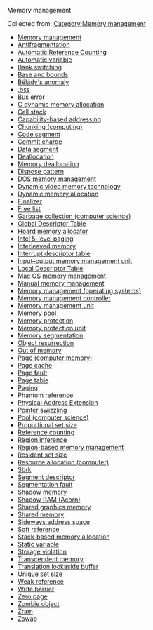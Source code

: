 Memory management

Collected from: [Category:Memory management](https://en.wikipedia.org/wiki/Category:Memory_management?oldformat=true)

- [Memory management](https://en.wikipedia.org/wiki/Memory_management)
- [Antifragmentation](https://en.wikipedia.org/wiki/Antifragmentation)
- [Automatic Reference Counting](https://en.wikipedia.org/wiki/Automatic_Reference_Counting)
- [Automatic variable](https://en.wikipedia.org/wiki/Automatic_variable)
- [Bank switching](https://en.wikipedia.org/wiki/Bank_switching)
- [Base and bounds](https://en.wikipedia.org/wiki/Base_and_bounds)
- [Bélády's anomaly](https://en.wikipedia.org/wiki/B%C3%A9l%C3%A1dy%27s_anomaly)
- [.bss](https://en.wikipedia.org/wiki/.bss)
- [Bus error](https://en.wikipedia.org/wiki/Bus_error)
- [C dynamic memory allocation](https://en.wikipedia.org/wiki/C_dynamic_memory_allocation)
- [Call stack](https://en.wikipedia.org/wiki/Call_stack)
- [Capability-based addressing](https://en.wikipedia.org/wiki/Capability-based_addressing)
- [Chunking (computing)](https://en.wikipedia.org/wiki/Chunking_(computing))
- [Code segment](https://en.wikipedia.org/wiki/Code_segment)
- [Commit charge](https://en.wikipedia.org/wiki/Commit_charge)
- [Data segment](https://en.wikipedia.org/wiki/Data_segment)
- [Deallocation](https://en.wikipedia.org/wiki/Deallocation)
- [Memory deallocation](https://en.wikipedia.org/wiki/Memory_deallocation)
- [Dispose pattern](https://en.wikipedia.org/wiki/Dispose_pattern)
- [DOS memory management](https://en.wikipedia.org/wiki/DOS_memory_management)
- [Dynamic video memory technology](https://en.wikipedia.org/wiki/Dynamic_video_memory_technology)
- [Dynamic memory allocation](https://en.wikipedia.org/wiki/Dynamic_memory_allocation)
- [Finalizer](https://en.wikipedia.org/wiki/Finalizer)
- [Free list](https://en.wikipedia.org/wiki/Free_list)
- [Garbage collection (computer science)](https://en.wikipedia.org/wiki/Garbage_collection_(computer_science))
- [Global Descriptor Table](https://en.wikipedia.org/wiki/Global_Descriptor_Table)
- [Hoard memory allocator](https://en.wikipedia.org/wiki/Hoard_memory_allocator)
- [Intel 5-level paging](https://en.wikipedia.org/wiki/Intel_5-level_paging)
- [Interleaved memory](https://en.wikipedia.org/wiki/Interleaved_memory)
- [Interrupt descriptor table](https://en.wikipedia.org/wiki/Interrupt_descriptor_table)
- [Input–output memory management unit](https://en.wikipedia.org/wiki/Input%E2%80%93output_memory_management_unit)
- [Local Descriptor Table](https://en.wikipedia.org/wiki/Local_Descriptor_Table)
- [Mac OS memory management](https://en.wikipedia.org/wiki/Mac_OS_memory_management)
- [Manual memory management](https://en.wikipedia.org/wiki/Manual_memory_management)
- [Memory management (operating systems)](https://en.wikipedia.org/wiki/Memory_management_(operating_systems))
- [Memory management controller](https://en.wikipedia.org/wiki/Memory_management_controller)
- [Memory management unit](https://en.wikipedia.org/wiki/Memory_management_unit)
- [Memory pool](https://en.wikipedia.org/wiki/Memory_pool)
- [Memory protection](https://en.wikipedia.org/wiki/Memory_protection)
- [Memory protection unit](https://en.wikipedia.org/wiki/Memory_protection_unit)
- [Memory segmentation](https://en.wikipedia.org/wiki/Memory_segmentation)
- [Object resurrection](https://en.wikipedia.org/wiki/Object_resurrection)
- [Out of memory](https://en.wikipedia.org/wiki/Out_of_memory)
- [Page (computer memory)](https://en.wikipedia.org/wiki/Page_(computer_memory))
- [Page cache](https://en.wikipedia.org/wiki/Page_cache)
- [Page fault](https://en.wikipedia.org/wiki/Page_fault)
- [Page table](https://en.wikipedia.org/wiki/Page_table)
- [Paging](https://en.wikipedia.org/wiki/Paging)
- [Phantom reference](https://en.wikipedia.org/wiki/Phantom_reference)
- [Physical Address Extension](https://en.wikipedia.org/wiki/Physical_Address_Extension)
- [Pointer swizzling](https://en.wikipedia.org/wiki/Pointer_swizzling)
- [Pool (computer science)](https://en.wikipedia.org/wiki/Pool_(computer_science))
- [Proportional set size](https://en.wikipedia.org/wiki/Proportional_set_size)
- [Reference counting](https://en.wikipedia.org/wiki/Reference_counting)
- [Region inference](https://en.wikipedia.org/wiki/Region_inference)
- [Region-based memory management](https://en.wikipedia.org/wiki/Region-based_memory_management)
- [Resident set size](https://en.wikipedia.org/wiki/Resident_set_size)
- [Resource allocation (computer)](https://en.wikipedia.org/wiki/Resource_allocation_(computer))
- [Sbrk](https://en.wikipedia.org/wiki/Sbrk)
- [Segment descriptor](https://en.wikipedia.org/wiki/Segment_descriptor)
- [Segmentation fault](https://en.wikipedia.org/wiki/Segmentation_fault)
- [Shadow memory](https://en.wikipedia.org/wiki/Shadow_memory)
- [Shadow RAM (Acorn)](https://en.wikipedia.org/wiki/Shadow_RAM_(Acorn))
- [Shared graphics memory](https://en.wikipedia.org/wiki/Shared_graphics_memory)
- [Shared memory](https://en.wikipedia.org/wiki/Shared_memory)
- [Sideways address space](https://en.wikipedia.org/wiki/Sideways_address_space)
- [Soft reference](https://en.wikipedia.org/wiki/Soft_reference)
- [Stack-based memory allocation](https://en.wikipedia.org/wiki/Stack-based_memory_allocation)
- [Static variable](https://en.wikipedia.org/wiki/Static_variable)
- [Storage violation](https://en.wikipedia.org/wiki/Storage_violation)
- [Transcendent memory](https://en.wikipedia.org/wiki/Transcendent_memory)
- [Translation lookaside buffer](https://en.wikipedia.org/wiki/Translation_lookaside_buffer)
- [Unique set size](https://en.wikipedia.org/wiki/Unique_set_size)
- [Weak reference](https://en.wikipedia.org/wiki/Weak_reference)
- [Write barrier](https://en.wikipedia.org/wiki/Write_barrier)
- [Zero page](https://en.wikipedia.org/wiki/Zero_page)
- [Zombie object](https://en.wikipedia.org/wiki/Zombie_object)
- [Zram](https://en.wikipedia.org/wiki/Zram)
- [Zswap](https://en.wikipedia.org/wiki/Zswap)